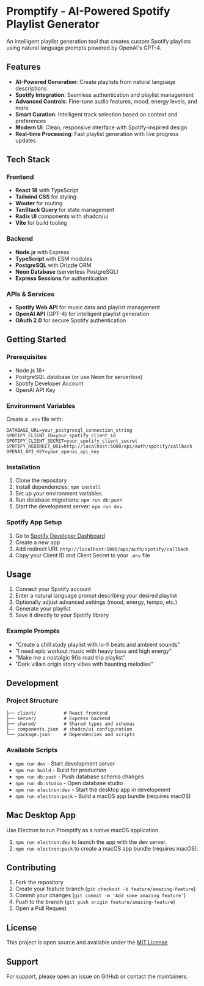 # Promptify - AI-Powered Spotify Playlist Generator

An intelligent playlist generation tool that creates custom Spotify playlists using natural language prompts powered by OpenAI's GPT-4.

## Features

- **AI-Powered Generation**: Create playlists from natural language descriptions
- **Spotify Integration**: Seamless authentication and playlist management
- **Advanced Controls**: Fine-tune audio features, mood, energy levels, and more
- **Smart Curation**: Intelligent track selection based on context and preferences
- **Modern UI**: Clean, responsive interface with Spotify-inspired design
- **Real-time Processing**: Fast playlist generation with live progress updates

## Tech Stack

### Frontend
- **React 18** with TypeScript
- **Tailwind CSS** for styling
- **Wouter** for routing
- **TanStack Query** for state management
- **Radix UI** components with shadcn/ui
- **Vite** for build tooling

### Backend
- **Node.js** with Express
- **TypeScript** with ESM modules
- **PostgreSQL** with Drizzle ORM
- **Neon Database** (serverless PostgreSQL)
- **Express Sessions** for authentication

### APIs & Services
- **Spotify Web API** for music data and playlist management
- **OpenAI API** (GPT-4) for intelligent playlist generation
- **OAuth 2.0** for secure Spotify authentication

## Getting Started

### Prerequisites
- Node.js 18+ 
- PostgreSQL database (or use Neon for serverless)
- Spotify Developer Account
- OpenAI API Key

### Environment Variables
Create a `.env` file with:
```
DATABASE_URL=your_postgresql_connection_string
SPOTIFY_CLIENT_ID=your_spotify_client_id
SPOTIFY_CLIENT_SECRET=your_spotify_client_secret
SPOTIFY_REDIRECT_URI=http://localhost:5000/api/auth/spotify/callback
OPENAI_API_KEY=your_openai_api_key
```

### Installation
1. Clone the repository
2. Install dependencies: `npm install`
3. Set up your environment variables
4. Run database migrations: `npm run db:push`
5. Start the development server: `npm run dev`

### Spotify App Setup
1. Go to [Spotify Developer Dashboard](https://developer.spotify.com/dashboard)
2. Create a new app
3. Add redirect URI: `http://localhost:5000/api/auth/spotify/callback`
4. Copy your Client ID and Client Secret to your `.env` file

## Usage

1. Connect your Spotify account
2. Enter a natural language prompt describing your desired playlist
3. Optionally adjust advanced settings (mood, energy, tempo, etc.)
4. Generate your playlist
5. Save it directly to your Spotify library

### Example Prompts
- "Create a chill study playlist with lo-fi beats and ambient sounds"
- "I need epic workout music with heavy bass and high energy"
- "Make me a nostalgic 90s road trip playlist"
- "Dark villain origin story vibes with haunting melodies"

## Development

### Project Structure
```
├── client/          # React frontend
├── server/          # Express backend
├── shared/          # Shared types and schemas
├── components.json  # shadcn/ui configuration
└── package.json     # Dependencies and scripts
```

### Available Scripts
- `npm run dev` - Start development server
- `npm run build` - Build for production
- `npm run db:push` - Push database schema changes
- `npm run db:studio` - Open database studio
- `npm run electron:dev` - Start the desktop app in development
- `npm run electron:pack` - Build a macOS app bundle (requires macOS)
## Mac Desktop App

Use Electron to run Promptify as a native macOS application.

1. `npm run electron:dev` to launch the app with the dev server.
2. `npm run electron:pack` to create a macOS app bundle (requires macOS).

## Contributing

1. Fork the repository
2. Create your feature branch (`git checkout -b feature/amazing-feature`)
3. Commit your changes (`git commit -m 'Add some amazing feature'`)
4. Push to the branch (`git push origin feature/amazing-feature`)
5. Open a Pull Request

## License

This project is open source and available under the [MIT License](LICENSE).

## Support

For support, please open an issue on GitHub or contact the maintainers.
